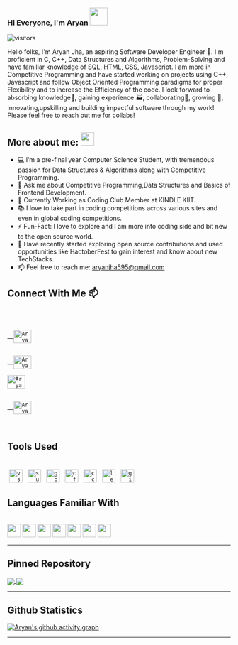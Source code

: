 ### Hi Everyone, I'm Aryan <img src="https://media.giphy.com/media/fYSnHlufseco8Fh93Z/giphy.gif" width="40">
![visitors](https://visitor-badge.glitch.me/badge?page_id=Aryan-Jha29.visitor-badge)

Hello folks, I'm Aryan Jha, an aspiring Software Developer Engineer 🚀.
I'm proficient in C, C++, Data Structures and Algorithms, Problem-Solving and have familiar knowledge of SQL, HTML, CSS, Javascript. 
I am more in Competitive Programming and have started working on projects using C++, Javascript and follow Object Oriented Programming paradigms for proper Flexibility and to increase the Efficiency of the code. 
I look forward to absorbing knowledge🧠, gaining experience 🏭, collaborating🤝, growing 🌱, innovating,upskilling and building impactful software through my work!
Please feel free to reach out me for collabs!

## **More about me:** <img src="https://media.giphy.com/media/WUlplcMpOCEmTGBtBW/giphy.gif" width="30"> 
- 💻 I’m a pre-final year Computer Science Student, with tremendous passion for Data Structures & Algorithms along with Competitive Programming.
- 💪 Ask me about Competitive Programming,Data Structures and Basics of Frontend Development.
- 💬 Currently Working as Coding Club Member at KINDLE KIIT.
- 📚 I love to take part in coding competitions across various sites and even in global coding competitions.
- ⚡️ Fun-Fact: I love to explore and I am more into coding side and bit new to the open source world.
- 🎈 Have recently started exploring open source contributions and used opportunities like HactoberFest to gain interest and know about new TechStacks.
- 📫 Feel free to reach me: aryanjha595@gmail.com

## **Connect With Me** 📫
</br>
<code>
<a href="https://www.linkedin.com/in/aryan-jha-a5b2921a7/">
  <img align="center" alt="Aryan's LinkdeIn" width=40 height=30 src="https://cdn.jsdelivr.net/npm/simple-icons@v3/icons/linkedin.svg" />
</a>
<a href="https://www.instagram.com/aryan_jha_29/">
  <img align="center" alt="Aryan's Instagram" width=40 height=30 src="https://cdn.jsdelivr.net/npm/simple-icons@v3/icons/instagram.svg" />
</a>
<a href="mailto:aryanjha595@gmail.com?subject=Hey%20Aryan,%20from%20Github" target="_blank"><img align="center" alt="Aryan's Mail" width=40 height=30 src="https://cdn.jsdelivr.net/npm/simple-icons@v3/icons/gmail.svg"/>
</a>
<a href="https://auth.geeksforgeeks.org/user/aryanjha595/profile">
  <img align="center" alt="Aryan's GFG" width=40 height=30 src="https://cdn.jsdelivr.net/npm/simple-icons@v3/icons/geeksforgeeks.svg" />
</a>
</code>
</br>

## **Tools Used**

</br>
<code><img style="vertical-align:top; margin:4px" alt="vscode" width="30px" src="https://cdn.jsdelivr.net/npm/simple-icons@v3/icons/visualstudiocode.svg"></code>
<code><img style="vertical-align:top; margin:4px" alt="sublime" width="30px" src="https://cdn.jsdelivr.net/npm/simple-icons@v3/icons/sublimetext.svg"></code>
<code><img style="vertical-align:top; margin:4px" alt="googlechrome" width="30px" src="https://cdn.jsdelivr.net/npm/simple-icons@3/icons/googlechrome.svg"></code>
<code><img style="vertical-align:top; margin:4px" alt="cf" width="30px" src="https://cdn.jsdelivr.net/npm/simple-icons@v3/icons/codeforces.svg"></code>
<code><img style="vertical-align:top; margin:4px" alt="cc" width="30px" src="https://cdn.jsdelivr.net/npm/simple-icons@v3/icons/codechef.svg"></code>
<code><img style="vertical-align:top; margin:4px" alt="leetcode" width="30px" src="https://cdn.jsdelivr.net/npm/simple-icons@v3/icons/leetcode.svg"></code>
<code><img style="vertical-align:top; margin:4px" alt="github" width="30px" src="https://cdn.jsdelivr.net/npm/simple-icons@v3/icons/github.svg"></code>
</br>

## **Languages Familiar With**

</br>
<code><img height="30" src="https://cdn.jsdelivr.net/npm/simple-icons@v3/icons/c.svg"></code>
<code><img height="30" src="https://cdn.jsdelivr.net/npm/simple-icons@v3/icons/cplusplus.svg"></code>
<code><img height="30" src="https://cdn.jsdelivr.net/npm/simple-icons@v3/icons/mysql.svg"></code>
<code><img height="30" src="https://cdn.jsdelivr.net/npm/simple-icons@v3/icons/html5.svg"></code>
<code><img height="30" src="https://cdn.jsdelivr.net/npm/simple-icons@v3/icons/css3.svg"></code>
<code><img height="30" src="https://cdn.jsdelivr.net/npm/simple-icons@v3/icons/javascript.svg"></code>
<code><img height="30" src="https://cdn.jsdelivr.net/npm/simple-icons@v3/icons/java.svg"></code>
</br>

---

## **Pinned Repository**
<a href="https://github.com/Aryan-Jha29/DisjointSetUnion_cpp_Header">
 <img align="center" src="https://github-readme-stats.vercel.app/api/pin/?username=Aryan-Jha29&theme=tokyonight&repo=DisjointSetUnion_cpp_Header"/>
</a>
<a href="https://github.com/Aryan-Jha29/Data_Structures_And_Algorithms">
  <img align="center" src="https://github-readme-stats.vercel.app/api/pin/?username=Aryan-Jha29&theme=tokyonight&repo=Data_Structures_And_Algorithms"/>
</a>

---
## **Github Statistics**
[![Aryan's github activity graph](https://activity-graph.herokuapp.com/graph?username=Aryan-Jha29&theme=react-dark)](https://github.com/Aryan-Jha29/github-readme-activity-graph)

---
<!--
**Aryan-Jha29/Aryan-Jha29** is a ✨ _special_ ✨ repository because its `README.md` (this file) appears on your GitHub profile.

Here are some ideas to get you started:

- 🔭 I’m currently working on ...
- 🌱 I’m currently learning ...
- 👯 I’m looking to collaborate on ...
- 🤔 I’m looking for help with ...
- 💬 Ask me about ...
- 📫 How to reach me: ...
- 😄 Pronouns: ...
- ⚡ Fun fact: ...
-->
